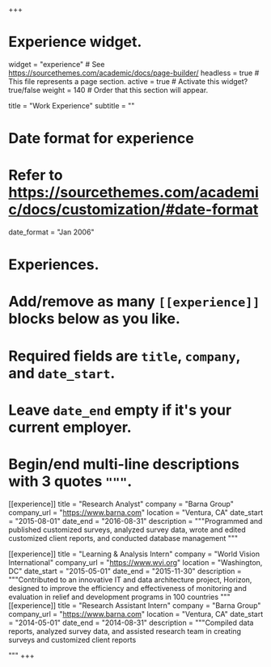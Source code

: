 +++
# Experience widget.
widget = "experience"  # See https://sourcethemes.com/academic/docs/page-builder/
headless = true  # This file represents a page section.
active = true  # Activate this widget? true/false
weight = 140  # Order that this section will appear.

title = "Work Experience"
subtitle = ""

# Date format for experience
#   Refer to https://sourcethemes.com/academic/docs/customization/#date-format
date_format = "Jan 2006"

# Experiences.
#   Add/remove as many `[[experience]]` blocks below as you like.
#   Required fields are `title`, `company`, and `date_start`.
#   Leave `date_end` empty if it's your current employer.
#   Begin/end multi-line descriptions with 3 quotes `"""`.
[[experience]]
  title = "Research Analyst"
  company = "Barna Group"
  company_url = "https://www.barna.com"
  location = "Ventura, CA"
  date_start = "2015-08-01"
  date_end = "2016-08-31"
  description = """Programmed and published customized surveys, analyzed survey data, 
wrote and edited customized client reports, and conducted database 
management
"""

[[experience]]
  title = "Learning & Analysis Intern"
  company = "World Vision International"
  company_url = "https://www.wvi.org"
  location = "Washington, DC"
  date_start = "2015-05-01"
  date_end = "2015-11-30"
  description = """Contributed to an innovative IT and data architecture project, Horizon, 
designed to improve the efficiency and effectiveness of monitoring and 
evaluation in relief and development programs in 100 countries
"""
[[experience]]
  title = "Research Assistant Intern"
  company = "Barna Group"
  company_url = "https://www.barna.com"
  location = "Ventura, CA"
  date_start = "2014-05-01"
  date_end = "2014-08-31"
  description = """Compiled data reports, analyzed survey data, and assisted research team 
in creating surveys and customized client reports

"""
+++


